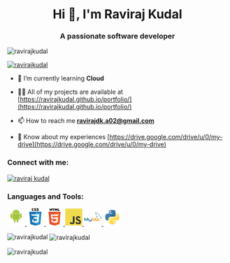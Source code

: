 <h1 align="center">Hi 👋, I'm Raviraj Kudal</h1>
<h3 align="center">A passionate software developer</h3>

<p align="left"> <img src="https://komarev.com/ghpvc/?username=ravirajkudal&label=Profile%20views&color=0e75b6&style=flat" alt="ravirajkudal" /> </p>

<p align="left"> <a href="https://github.com/ryo-ma/github-profile-trophy"><img src="https://github-profile-trophy.vercel.app/?username=ravirajkudal" alt="ravirajkudal" /></a> </p>

- 🌱 I’m currently learning **Cloud**

- 👨‍💻 All of my projects are available at [https://ravirajkudal.github.io/portfolio/](https://ravirajkudal.github.io/portfolio/)

- 📫 How to reach me **ravirajdk.a02@gmail.com**

- 📄 Know about my experiences [https://drive.google.com/drive/u/0/my-drive](https://drive.google.com/drive/u/0/my-drive)

<h3 align="left">Connect with me:</h3>
<p align="left">
<a href="https://linkedin.com/in/raviraj kudal" target="blank"><img align="center" src="https://raw.githubusercontent.com/rahuldkjain/github-profile-readme-generator/master/src/images/icons/Social/linked-in-alt.svg" alt="raviraj kudal" height="30" width="40" /></a>
</p>

<h3 align="left">Languages and Tools:</h3>
<p align="left"> <a href="https://developer.android.com" target="_blank" rel="noreferrer"> <img src="https://raw.githubusercontent.com/devicons/devicon/master/icons/android/android-original-wordmark.svg" alt="android" width="40" height="40"/> </a> <a href="https://www.w3schools.com/css/" target="_blank" rel="noreferrer"> <img src="https://raw.githubusercontent.com/devicons/devicon/master/icons/css3/css3-original-wordmark.svg" alt="css3" width="40" height="40"/> </a> <a href="https://www.w3.org/html/" target="_blank" rel="noreferrer"> <img src="https://raw.githubusercontent.com/devicons/devicon/master/icons/html5/html5-original-wordmark.svg" alt="html5" width="40" height="40"/> </a> <a href="https://developer.mozilla.org/en-US/docs/Web/JavaScript" target="_blank" rel="noreferrer"> <img src="https://raw.githubusercontent.com/devicons/devicon/master/icons/javascript/javascript-original.svg" alt="javascript" width="40" height="40"/> </a> <a href="https://www.mysql.com/" target="_blank" rel="noreferrer"> <img src="https://raw.githubusercontent.com/devicons/devicon/master/icons/mysql/mysql-original-wordmark.svg" alt="mysql" width="40" height="40"/> </a> <a href="https://www.python.org" target="_blank" rel="noreferrer"> <img src="https://raw.githubusercontent.com/devicons/devicon/master/icons/python/python-original.svg" alt="python" width="40" height="40"/> </a> </p>

<p><img align="left" src="https://github-readme-stats.vercel.app/api/top-langs?username=ravirajkudal&show_icons=true&locale=en&layout=compact" alt="ravirajkudal" /></p>

<p>&nbsp;<img align="center" src="https://github-readme-stats.vercel.app/api?username=ravirajkudal&show_icons=true&locale=en" alt="ravirajkudal" /></p>

<p><img align="center" src="https://github-readme-streak-stats.herokuapp.com/?user=ravirajkudal&" alt="ravirajkudal" /></p>
